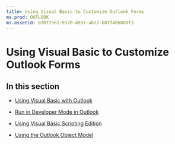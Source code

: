 ```yaml
---
title: Using Visual Basic to Customize Outlook Forms
ms.prod: OUTLOOK
ms.assetid: 830f7561-9370-4937-ab77-b8ff406880f3
---
```



# Using Visual Basic to Customize Outlook Forms

## In this section


-  [Using Visual Basic with Outlook](using-visual-basic-with-outlook.md)
    
-  [Run in Developer Mode in Outlook](run-in-developer-mode-in-outlook.md)
    
-  [Using Visual Basic Scripting Edition](using-visual-basic-scripting-edition.md)
    
-  [Using the Outlook Object Model](using-the-outlook-object-model.md)
    

